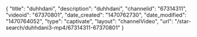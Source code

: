 {
    "title": "duhhdani",
    "description": "duhhdani",
    "channelid": "67314311",
    "videoid": "67370801",
    "date_created": "1470762730",
    "date_modified": "1470764052",
    "type": "captivate",
    "layout": "channelVideo",
    "url": "\/star-search\/duhhdani3-mp4\/67314311-67370801"
}